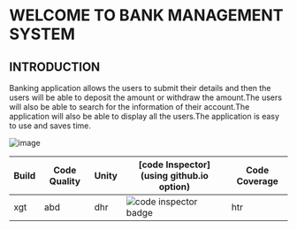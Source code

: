 # WELCOME TO BANK MANAGEMENT SYSTEM
## INTRODUCTION
Banking application allows the users to submit their details and then the users will be able to deposit the amount or withdraw the amount.The users will also be able to search for the information of their account.The application will also be able to display all the users.The application is easy to use and saves time.


![image](https://user-images.githubusercontent.com/89722310/132219352-3ca5db26-d17d-4cb1-8d42-9438b3ed0e3e.png)


Build | Code Quality | Unity | [code Inspector](using github.io option) |Code Coverage
------|---------------|-------|--------------|--------------
xgt|   abd|            dhr|     <img src="https://www.code-inspector.com/project/27662/score/svg" alt="code inspector badge" />|  htr|

